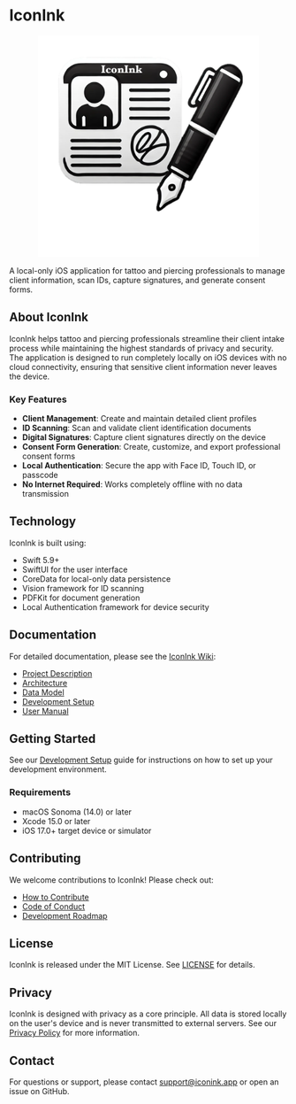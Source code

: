 # IconInk

<p align="center">
  <img src="iconink/Assets.xcassets/IconInk_nobg.png" alt="IconInk Logo" width="400" />
</p>

A local-only iOS application for tattoo and piercing professionals to manage client information, scan IDs, capture signatures, and generate consent forms.

## About IconInk

IconInk helps tattoo and piercing professionals streamline their client intake process while maintaining the highest standards of privacy and security. The application is designed to run completely locally on iOS devices with no cloud connectivity, ensuring that sensitive client information never leaves the device.

### Key Features

- **Client Management**: Create and maintain detailed client profiles
- **ID Scanning**: Scan and validate client identification documents
- **Digital Signatures**: Capture client signatures directly on the device
- **Consent Form Generation**: Create, customize, and export professional consent forms
- **Local Authentication**: Secure the app with Face ID, Touch ID, or passcode
- **No Internet Required**: Works completely offline with no data transmission

## Technology

IconInk is built using:

- Swift 5.9+
- SwiftUI for the user interface
- CoreData for local-only data persistence
- Vision framework for ID scanning
- PDFKit for document generation
- Local Authentication framework for device security

## Documentation

For detailed documentation, please see the [IconInk Wiki](https://github.com/iconink/iconink/wiki):

- [Project Description](https://github.com/iconink/iconink/wiki/Project-Description)
- [Architecture](https://github.com/iconink/iconink/wiki/Architecture)
- [Data Model](https://github.com/iconink/iconink/wiki/Data-Model)
- [Development Setup](https://github.com/iconink/iconink/wiki/Development-Setup)
- [User Manual](https://github.com/iconink/iconink/wiki/User-Manual)

## Getting Started

See our [Development Setup](https://github.com/iconink/iconink/wiki/Development-Setup) guide for instructions on how to set up your development environment.

### Requirements

- macOS Sonoma (14.0) or later
- Xcode 15.0 or later
- iOS 17.0+ target device or simulator

## Contributing

We welcome contributions to IconInk! Please check out:

- [How to Contribute](https://github.com/iconink/iconink/wiki/How-to-Contribute)
- [Code of Conduct](https://github.com/iconink/iconink/wiki/Code-of-Conduct)
- [Development Roadmap](https://github.com/iconink/iconink/wiki/Roadmap)

## License

IconInk is released under the MIT License. See [LICENSE](LICENSE) for details.

## Privacy

IconInk is designed with privacy as a core principle. All data is stored locally on the user's device and is never transmitted to external servers. See our [Privacy Policy](https://github.com/iconink/iconink/wiki/Privacy-Policy) for more information.

## Contact

For questions or support, please contact support@iconink.app or open an issue on GitHub. 